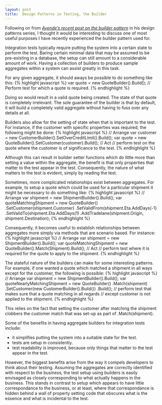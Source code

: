 ```yaml
---
layout: post
title:  Design Patterns in Testing, the Builder
---
```


Following on from [*Ayende’s recent post on the builder pattern*][ABP] in his design patterns series, I thought it would be interesting to discuss one of most useful purposes I have recently experienced the builder pattern used for.

Integration tests typically require putting the system into a certain state to perform the test. Baring certain minimal data that may be assumed to be pre-existing in a database, the setup can still amount to a considerable amount of work. Having a collection of builders to produce sample aggregates within a system can assist greatly in this task.

For any given aggregate, it should aways be possible to do something like this:
{% highlight javascript %}
var quote = new QuoteBuilder().Build();
// Perform test for which a quote is required.
{% endhighlight %}

Doing so would result in a valid quote being created. The state of that quote is completely irrelevant. The sole guarantee of the builder is that by default, it will build a completely valid aggregate without having to fuss over any details at all.

Builders also allow for the setting of state when that is important to the test. For instance, if the customer with specific properties was required, the following might be done:
{% highlight javascript %}
// Arrange
var customer = new CustomerBuilder().SetOverCreditLimit().Build();
var quote = new QuoteBuilder().SetCustomer(customer).Build();
// Act
// perform test on the quote where the customer is of significance to the test.
{% endhighlight %}

Although this can result in builder setter functions which do little more than setting a value within the aggregate, the benefit is that only properties that matter to the test appear in the test. Consequently, the nature of what matters to the test is evident, simply by reading the test. 

Sometimes, more complicated relationships exist between aggregates. For example, to setup a quote which could be used for a particular shipment it might be necessary to do something like:
{% highlight javascript %}
// Arrange
var shipment = new ShipmentBuilder().Build();
var quoteMatchingShipment = new QuoteBuilder()
    .SetCustomer(shipment.Customer)
    .SetValidFrom(shipment.Eta.AddDays(-1)
    .SetValidTo(shipment.Eta.AddDays(1)
    .AddTradelane(shipment.Origin, shipment.Destination);
{% endhighlight %}

Consequently, it becomes useful to establish relationships between aggregates more simply via methods that are scenario based. For instance:
{% highlight javascript %}
// Arrange
var shipment = new ShipmentBuilder().Build();
var quoteMatchingShipment = new QuoteBuilder().Match(Shipment).Build();
// Act
// perform test where it is required for the quote to apply to the shipment.
{% endhighlight %}

The stateful nature of the builders can make for some interesting patterns. For example, if one wanted a quote which matched a shipment in all ways except for the customer, the following is possible:
{% highlight javascript %}
// Arrange
var shipment = new ShipmentBuilder().Build();
var quoteNearlyMatchingShipment = new QuoteBuilder()
    .Match(shipment)
    .SetCustomer(new CustomerBuilder().Build())
    .Build();
// perform test that makes sure that a quote matching in all regards 
// except customer is not applied to the shipment.
{% endhighlight %}

This relies on the fact that setting the customer after matching the shipment clobbers the customer match that was set-up as part of .Match(shipment).

Some of the benefits in having aggregate builders for integration tests include:

* it simplifies putting the system into a suitable state for the test.
* tests are setup in consistently.
* test readability is improved, because only things that matter to the test appear in the test.

However, the biggest benefits arise from the way it compels developers to think about their testing. Assuming the aggregates are correctly identified with respect to the business, the test setup using builders is easily envisaged as closely corresponding to what actually happens in the business. This stands in contrast to setup which appears to have little correspondance to the business, or at least, where that correspondance is hidden behind a wall of property setting code that obscures what is the essence and what is incidental to the test.

[ABP]: http://ayende.com/blog/159362/design-patterns-in-the-test-of-time-builder
